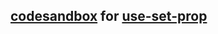 ## [codesandbox](https://codesandbox.io/s/g8512) for [use-set-prop](https://github.com/VladislavMurashchenko/use-set-prop)
